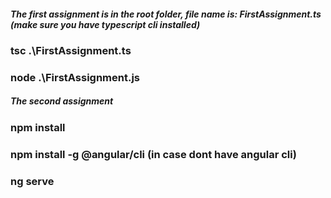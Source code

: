 ##### The first assignment is in the root folder, file name is: FirstAssignment.ts (make sure you have typescript cli installed)

### tsc .\FirstAssignment.ts
### node .\FirstAssignment.js

##### The second assignment

### npm install

### npm install -g @angular/cli (in case dont have angular cli)

### ng serve


